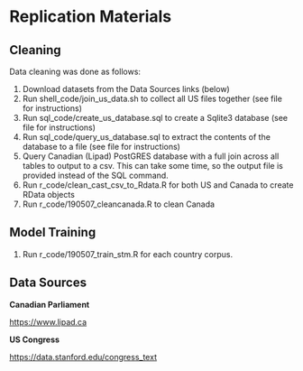 # Replication Materials

## Cleaning

Data cleaning was done as follows:

1. Download datasets from the Data Sources links (below)
2. Run shell_code/join_us_data.sh to collect all US files together (see file for instructions)
3. Run sql_code/create_us_database.sql to create a Sqlite3 database (see file for instructions)
4. Run sql_code/query_us_database.sql to extract the contents of the database to a file (see file for instructions)
5. Query Canadian (Lipad) PostGRES database with a full join across all tables to output to a csv. This can take some time, so the output file is provided instead of the SQL command.
6. Run r_code/clean_cast_csv_to_Rdata.R for both US and Canada to create RData objects
7. Run r_code/190507_cleancanada.R to clean Canada


## Model Training

1. Run r_code/190507_train_stm.R for each country corpus.

## Data Sources


__Canadian Parliament__

https://www.lipad.ca


__US Congress__


https://data.stanford.edu/congress_text
